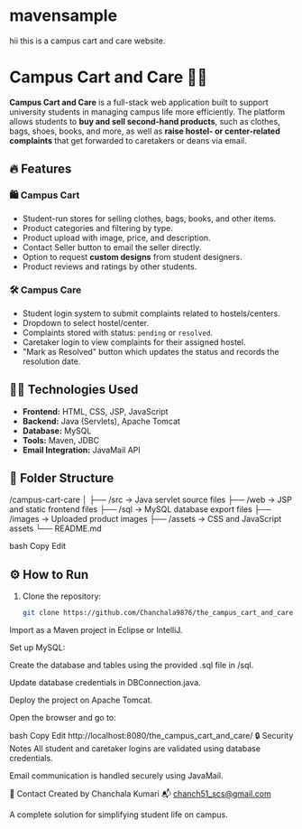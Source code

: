 # mavensample
hii this is a campus cart and care website.
# Campus Cart and Care 🛒🏫

**Campus Cart and Care** is a full-stack web application built to support university students in managing campus life more efficiently. The platform allows students to **buy and sell second-hand products**, such as clothes, bags, shoes, books, and more, as well as **raise hostel- or center-related complaints** that get forwarded to caretakers or deans via email.

## 🔥 Features

### 🛍️ Campus Cart
- Student-run stores for selling clothes, bags, books, and other items.
- Product categories and filtering by type.
- Product upload with image, price, and description.
- Contact Seller button to email the seller directly.
- Option to request **custom designs** from student designers.
- Product reviews and ratings by other students.

### 🛠️ Campus Care
- Student login system to submit complaints related to hostels/centers.
- Dropdown to select hostel/center.
- Complaints stored with status: `pending` or `resolved`.
- Caretaker login to view complaints for their assigned hostel.
- "Mark as Resolved" button which updates the status and records the resolution date.

## 👨‍💻 Technologies Used

- **Frontend:** HTML, CSS, JSP, JavaScript
- **Backend:** Java (Servlets), Apache Tomcat
- **Database:** MySQL
- **Tools:** Maven, JDBC
- **Email Integration:** JavaMail API

## 📂 Folder Structure


/campus-cart-care
│
├── /src → Java servlet source files
├── /web → JSP and static frontend files
├── /sql → MySQL database export files
├── /images → Uploaded product images
├── /assets → CSS and JavaScript assets
└── README.md

bash
Copy
Edit

## ⚙️ How to Run

1. Clone the repository:
   ```bash
   git clone https://github.com/Chanchala9876/the_campus_cart_and_care.git
Import as a Maven project in Eclipse or IntelliJ.

Set up MySQL:

Create the database and tables using the provided .sql file in /sql.

Update database credentials in DBConnection.java.

Deploy the project on Apache Tomcat.

Open the browser and go to:

bash
Copy
Edit
http://localhost:8080/the_campus_cart_and_care/
🔒 Security Notes
All student and caretaker logins are validated using database credentials.

Email communication is handled securely using JavaMail.

📧 Contact
Created by Chanchala Kumari
📬 chanch51_scs@gmail.com

A complete solution for simplifying student life on campus.


